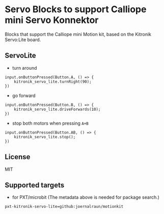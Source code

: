 # Servo Blocks to support Calliope mini Servo Konnektor

Blocks that support the Calliope mini Motion kit, based on the Kitronik Servo:Lite board.

## ServoLite

* turn around

```blocks
input.onButtonPressed(Button.A, () => {
    kitronik_servo_lite.turnRight(90);
})
```

* go forward

```blocks
input.onButtonPressed(Button.B, () => {
    kitronik_servo_lite.driveForwards(10);
})
```

* stop both motors when pressing ``A+B``

```blocks
input.onButtonPressed(Button.AB, () => {
    kitronik_servo_lite.stop();
})
```

## License

MIT

## Supported targets

* for PXT/microbit
(The metadata above is needed for package search.)


```package
pxt-kitronik-servo-lite=github:joernalraun/motionkit
```

